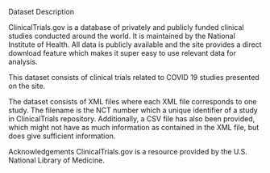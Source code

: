 Dataset Description

ClinicalTrials.gov is a database of privately and publicly funded clinical studies conducted around the world. It is maintained by the National Institute of Health. All data is publicly available and the site provides a direct download feature which makes it super easy to use relevant data for analysis.

This dataset consists of clinical trials related to COVID 19 studies presented on the site.

The dataset consists of XML files where each XML file corresponds to one study. The filename is the NCT number which a unique identifier of a study in ClinicalTrials repository. Additionally, a CSV file has also been provided, which might not have as much information as contained in the XML file, but does give sufficient information.

Acknowledgements
ClinicalTrials.gov is a resource provided by the U.S. National Library of Medicine.